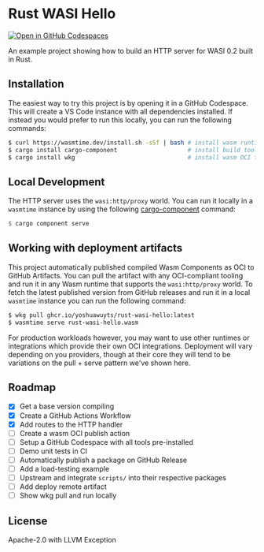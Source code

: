 # Rust WASI Hello

[![Open in GitHub Codespaces](https://github.com/codespaces/badge.svg)](https://codespaces.new/yoshuawuyts/rust-wasi-hello)

An example project showing how to build an HTTP server for WASI 0.2 built in
Rust.

## Installation

The easiest way to try this project is by opening it in a GitHub Codespace. This
will create a VS Code instance with all dependencies installed. If instead you
would prefer to run this locally, you can run the following commands:

```bash
$ curl https://wasmtime.dev/install.sh -sSf | bash # install wasm runtime
$ cargo install cargo-component                    # install build tooling
$ cargo install wkg                                # install wasm OCI tooling
```

## Local Development

The HTTP server uses the `wasi:http/proxy` world. You can run it locally in a
`wasmtime` instance by using the following [cargo-component] command:

```rust
$ cargo component serve
```

## Working with deployment artifacts

This project automatically published compiled Wasm Components as OCI to GitHub
Artifacts. You can pull the artifact with any OCI-compliant tooling and run it
in any Wasm runtime that supports the `wasi:http/proxy` world. To fetch the
latest published version from GitHub releases and run it in a local `wasmtime`
instance you can run the following command:

```bash
$ wkg pull ghcr.io/yoshuawuyts/rust-wasi-hello:latest
$ wasmtime serve rust-wasi-hello.wasm
```

For production workloads however, you may want to use other runtimes or
integrations which provide their own OCI integrations. Deployment will vary
depending on you providers, though at their core they will tend to be variations
on the pull + serve pattern we've shown here.

## Roadmap

- [x] Get a base version compiling
- [x] Create a GitHub Actions Workflow
- [x] Add routes to the HTTP handler
- [ ] Create a wasm OCI publish action
- [ ] Setup a GitHub Codespace with all tools pre-installed
- [ ] Demo unit tests in CI
- [ ] Automatically publish a package on GitHub Release
- [ ] Add a load-testing example
- [ ] Upstream and integrate `scripts/` into their respective packages
- [ ] Add deploy remote artifact
- [ ] Show wkg pull and run locally

## License

Apache-2.0 with LLVM Exception

[cargo-component]: https://github.com/bytecodealliance/cargo-component
